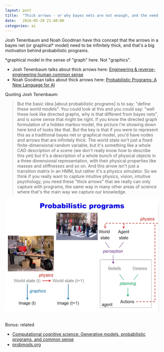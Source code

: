 ```yaml
---
layout: post
title:  "Thick arrows - or why bayes nets are not enough, and the need for probabilistic programs"
date:   2016-05-20 21:40:00
categories: ai
---
```


Josh Tenenbaum and Noah Goodman have this concept that the arrows in a bayes net (or graphical* model) need
to be infinitely thick, and that's a big motivation behind probabilistic programs.

*graphical model in the sense of "graph" here. Not "graphics".

 - Josh Tenenbaum talks about thick arrows here: [Engineering & reverse-engineering human common sense](https://www.youtube.com/watch?v=hfoeRiZU5YQ&feature=youtu.be&t=48m34s)
 - Noah Goodman talks about thick arrows here: [Probabilistic Programs: A New Language for AI](https://youtu.be/fclvsoaUI-U?t=1h24m7s)

Quoting Josh Tenenbaum:

> But the basic idea [about probabilistic programs] is to say: "define these world models". 
> You could look at this and you could say: "well these look like directed graphs, why is that
> different from bayes nets", and is some sense that might be right. If you know the directed graph
> formulation of a hidden markov model, the picture I'm showing down here kind of looks like that. But the
> key is that if you were to represent this as a traditional bayes net or graphical model, you'd have
> nodes and arrows that are infinitely thick. The world state isn't just a fixed finite-dimensional 
> random variable, but it's something like a whole CAD description of a scene (we don't really know
> how to describe this yet) but it's a description of a whole bunch of physical objects in a three 
> dimensional representation, with their physical properties like masses and stiffnesses and so on.
> And this arrow isn't just a transition matrix in an HMM, but rather it's a physics simulator. So
> we think if you really want to capture intuitive physics, vision, intuitive psychology, you need
> these "thick arrows" that we really can only capture with programs, the same way in many other
> areas of science where that's the main way we capture our knowledge.
> 

<div class="image">
  <img src="/images/thick-arrows.png" alt="" style="width: 540px"/>
</div>
<br/>

Bonus: related

 - [Computational cognitive science: Generative models, probabilistic programs, and common sense](https://youtu.be/C1p-NDaM3Xc?t=1m19s)
 - [probmods.org](probmods.org)